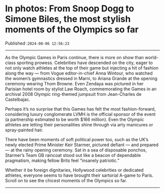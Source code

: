 # In photos: From Snoop Dogg to Simone Biles, the most stylish moments of the Olympics so far

Published :`2024-08-06 12:56:23`

---

As the Olympic Games in Paris continue, there is more on show than world-class sporting prowess. Celebrities have descended on the city, eager to not only watch athletes at the top of their game but injecting a hit of fashion along the way — from Vogue editor-in-chief Anna Wintour, who watched the women’s gymnastics dressed in Marni, to Ariana Grande at the opening ceremony wearing Thom Browne. Even Zendaya was pictured in her Parisian hotel room by stylist Law Roach, commemorating the Games in an archival 2008 Olympic ring-themed jumpsuit from Jean-Charles de Castelbajac.

Perhaps it’s no surprise that this Games has felt the most fashion-forward, considering luxury conglomerate LVMH is the official sponsor of the event (a partnership estimated to be worth $166 million). Even the Olympic athletes are letting their personalities shine through via arty manicures or spray-painted hair.

There have been moments of soft political power too, such as the UK’s newly elected Prime Minister Keir Starmer, pictured defiant — and prepared — at the rainy opening ceremony. Sat in a sea of disposable ponchos, Starmer’s Team GB raincoat stood out like a beacon of dependable pragmatism, making fellow Brits feel “insanely patriotic.”

Whether it be foreign dignitaries, Hollywood celebrities or dedicated athletes, everyone seems to have brought their sartorial A-game to Paris. Scroll on to see the chicest moments of the Olympics so far.

---

